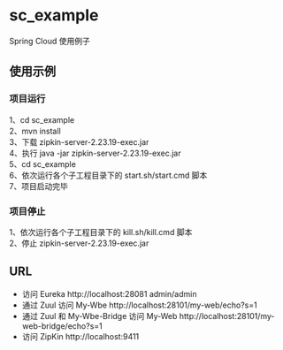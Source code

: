 # sc_example
Spring Cloud 使用例子

## 使用示例

### 项目运行
1、cd sc_example  
2、mvn install  
3、下载 zipkin-server-2.23.19-exec.jar  
4、执行 java -jar zipkin-server-2.23.19-exec.jar  
5、cd sc_example  
6、依次运行各个子工程目录下的 start.sh/start.cmd 脚本  
7、项目启动完毕

### 项目停止
1、依次运行各个子工程目录下的 kill.sh/kill.cmd 脚本  
2、停止 zipkin-server-2.23.19-exec.jar

## URL
- 访问 Eureka http://localhost:28081 admin/admin
- 通过 Zuul 访问 My-Wbe http://localhost:28101/my-web/echo?s=1
- 通过 Zuul 和 My-Wbe-Bridge 访问 My-Web http://localhost:28101/my-web-bridge/echo?s=1
- 访问 ZipKin http://localhost:9411
